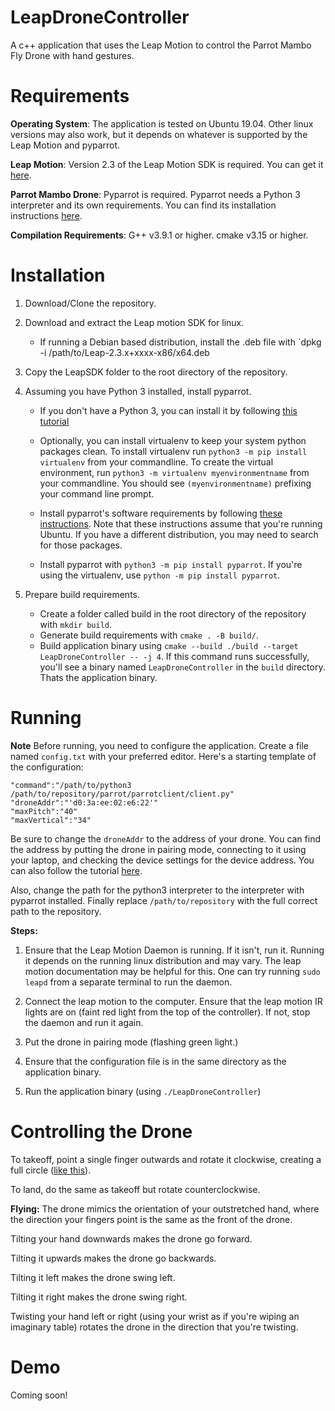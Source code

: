 # LeapDroneController

A c++ application that uses the Leap Motion to control the Parrot Mambo Fly Drone with hand gestures.


Requirements
============

**Operating System**: The application is tested on Ubuntu 19.04. Other linux versions may also work, but it depends on whatever is supported by the Leap Motion and pyparrot.


**Leap Motion**: Version 2.3 of the Leap Motion SDK is required. You can get it [here](https://developer.leapmotion.com/sdk/v2). 


**Parrot Mambo Drone**: Pyparrot is required. Pyparrot needs a Python 3 interpreter and its own requirements. You can find its installation instructions [here](https://pyparrot.readthedocs.io/en/latest/installation.html).


**Compilation Requirements**: G++ v3.9.1 or higher. cmake v3.15 or higher.


Installation
============

1. Download/Clone the repository. 

2. Download and extract the Leap motion SDK for linux. 
    - If running a Debian based distribution, install the .deb file with `dpkg -i /path/to/Leap-2.3.x+xxxx-x86/x64.deb

3. Copy the LeapSDK folder to the root directory of the repository. 

4. Assuming you have Python 3 installed, install pyparrot.
   - If you don't have a Python 3, you can install it by following [this tutorial](https://realpython.com/installing-python/#linux)
   
   - Optionally, you can install virtualenv to keep your system python packages clean. To install virtualenv run `python3 -m pip install virtualenv` from your commandline. To create the virtual environment, run `python3 -m virtualenv myenvironmentname` from your commandline. You should see `(myenvironmentname)` prefixing your command line prompt.
   
   - Install pyparrot's software requirements by following [these instructions](https://pyparrot.readthedocs.io/en/latest/installation.html#software-requirements). Note that these instructions assume that you're running Ubuntu. If you have a different distribution, you may need to search for those packages.
   
   - Install pyparrot with `python3 -m pip install pyparrot`. If you're using the virtualenv, use `python -m pip install pyparrot`.
   
5. Prepare build requirements.
    - Create a folder called build in the root directory of the repository with `mkdir build`.
    - Generate build requirements with `cmake . -B build/`.
    - Build application binary using `cmake --build ./build --target LeapDroneController -- -j 4`. If this command runs successfully, you'll see a binary named `LeapDroneController` in the `build` directory. Thats the application binary. 
    
    
Running
=========

**Note** Before running, you need to configure the application. Create a file named `config.txt` with your preferred editor. Here's a starting template of the configuration:

```
"command":"/path/to/python3 /path/to/repository/parrot/parrotclient/client.py"
"droneAddr":"'d0:3a:ee:02:e6:22'"
"maxPitch":"40"
"maxVertical":"34"
```

Be sure to change the `droneAddr` to the address of your drone. You can find the address by putting the drone in pairing mode, connecting to it using your laptop, and checking the device settings for the device address. You can also follow the tutorial [here](https://pyparrot.readthedocs.io/en/latest/quickstartminidrone.html#ble-connection).

Also, change the path for the python3 interpreter to the interpreter with pyparrot installed. 
Finally replace `/path/to/repository` with the full correct path to the repository.


**Steps:**

1. Ensure that the Leap Motion Daemon is running. If it isn't, run it. Running it depends on the running linux distribution and may vary. The leap motion documentation may be helpful for this. One can try running `sudo leapd` from a separate terminal to run the daemon. 

2. Connect the leap motion to the computer. Ensure that the leap motion IR lights are on (faint red light from the top of the controller). If not, stop the daemon and run it again. 

3. Put the drone in pairing mode (flashing green light.)

4. Ensure that the configuration file is in the same directory as the application binary.

5. Run the application binary (using `./LeapDroneController`)


Controlling the Drone
======================

To takeoff, point a single finger outwards and rotate it clockwise, creating a full circle ([like this](https://www.youtube.com/watch?v=nHHD996k7G4)).

To land, do the same as takeoff but rotate counterclockwise.

**Flying:** 
The drone mimics the orientation of your outstretched hand, where the direction your fingers point is the same as the front of the drone. 

Tilting your hand downwards makes the drone go forward. 

Tilting it upwards makes the drone go backwards. 

Tilting it left makes the drone swing left. 

Tilting it right makes the drone swing right. 

Twisting your hand left or right (using your wrist as if you're wiping an imaginary table) rotates the drone in the direction that you're twisting.


Demo
==========

Coming soon!
